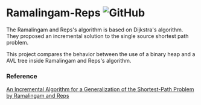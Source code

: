 # Ramalingam-Reps ![GitHub](https://img.shields.io/github/license/Felipe31/ramalingam-reps?style=plastic)

The Ramalingam and Reps's algorithm is based on Dijkstra's algorithm.
They proposed an incremental solution to the single source shortest path problem.

This project compares the behavior between the use of a binary heap and a AVL tree inside Ramalingam and Reps's algorithm. 


### Reference
[An Incremental Algorithm for a Generalization of the Shortest-Path Problem by Ramalingam and Reps](https://doi.org/10.1006/jagm.1996.0046)
